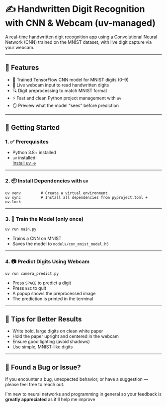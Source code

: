 # ✍️ Handwritten Digit Recognition with CNN & Webcam (uv-managed)

A real-time handwritten digit recognition app using a Convolutional Neural Network (CNN) trained on the MNIST dataset, with live digit capture via your webcam.  

---

## 📸 Features

- 🧠 Trained TensorFlow CNN model for MNIST digits (0–9)
- 🎥 Live webcam input to read handwritten digits
- 🔍 Digit preprocessing to match MNIST format
- ⚡ Fast and clean Python project management with `uv`
- 🪞 Preview what the model "sees" before prediction

---

## 🚀 Getting Started

### 1. ✅ Prerequisites

- Python 3.8+ installed
- `uv` installed:  
  [Install uv →](https://github.com/astral-sh/uv#installation)

---

### 2. 📦 Install Dependencies with `uv`

```
uv venv         # Create a virtual environment
uv sync         # Install all dependencies from pyproject.toml + uv.lock
```

---

### 3. 🧠 Train the Model (only once)

```
uv run main.py
```

* Trains a CNN on MNIST
* Saves the model to `models/cnn_mnist_model.h5`

---

### 4. 📷 Predict Digits Using Webcam

```
uv run camera_predict.py
```

* Press `SPACE` to predict a digit
* Press `ESC` to quit
* A popup shows the preprocessed image
* The prediction is printed in the terminal

---

## 📌 Tips for Better Results

* Write bold, large digits on clean white paper
* Hold the paper upright and centered in the webcam
* Ensure good lighting (avoid shadows)
* Use simple, MNIST-like digits

---

## 🐞 Found a Bug or Issue?

If you encounter a bug, unexpected behavior, or have a suggestion — please feel free to reach out.

I'm new to neural networks and programming in general so your feedback is **greatly appreciated** as it'll help me improve 